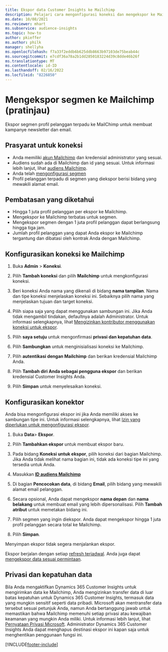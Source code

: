 ```yaml
---
title: Ekspor data Customer Insights ke Mailchimp
description: Pelajari cara mengonfigurasi koneksi dan mengekspor ke Mailchimp.
ms.date: 10/08/2021
ms.reviewer: mhart
ms.subservice: audience-insights
ms.topic: how-to
author: pkieffer
ms.author: philk
manager: shellyha
ms.openlocfilehash: f7a33f2eddb6b625ddb8663b97103de75beab44c
ms.sourcegitcommit: e7cdf36a78a2b1dd2850183224d39c8dde46b26f
ms.translationtype: MT
ms.contentlocale: id-ID
ms.lasthandoff: 02/16/2022
ms.locfileid: "8226850"
---
```

# <a name="export-segments-to-mailchimp-preview"></a>Mengekspor segmen ke Mailchimp (pratinjau)

Ekspor segmen profil pelanggan terpadu ke MailChimp untuk membuat kampanye newsletter dan email.

## <a name="prerequisites-for-connection"></a>Prasyarat untuk koneksi

-   Anda memiliki [akun Mailchimp](https://mailchimp.com/) dan kredensial administrator yang sesuai.
-   Audiens sudah ada di Mailchimp dan id yang sesuai. Untuk informasi lebih lanjut, lihat [audiens Mailchimp](https://mailchimp.com/help/create-audience/).
-   Anda telah [mengonfigurasi segmen](segments.md)
-   Profil pelanggan terpadu di segmen yang diekspor berisi bidang yang mewakili alamat email.

## <a name="known-limitations"></a>Pembatasan yang diketahui

- Hingga 1 juta profil pelanggan per ekspor ke Mailchimp.
- Mengekspor ke Mailchimp terbatas untuk segmen.
- Mengekspor segmen dengan 1 juta profil pelanggan dapat berlangsung hingga tiga jam. 
- Jumlah profil pelanggan yang dapat Anda ekspor ke Mailchimp tergantung dan dibatasi oleh kontrak Anda dengan Mailchimp.

## <a name="set-up-connection-to-mailchimp"></a>Konfigurasikan koneksi ke Mailchimp

1. Buka **Admin** > **Koneksi**.

1. Pilih **Tambah koneksi** dan pilih **Mailchimp** untuk mengkonfigurasi koneksi.

1. Beri koneksi Anda nama yang dikenali di bidang **nama tampilan**. Nama dan tipe koneksi menjelaskan koneksi ini. Sebaiknya pilih nama yang menjelaskan tujuan dan target koneksi.

1. Pilih siapa saja yang dapat menggunakan sambungan ini. Jika Anda tidak mengambil tindakan, defaultnya adalah Administrator. Untuk informasi selengkapnya, lihat [Mengizinkan kontributor menggunakan koneksi untuk ekspor](connections.md#allow-contributors-to-use-a-connection-for-exports).

1. Pilih **saya setuju** untuk mengonfirmasi **privasi dan kepatuhan data**.

1. Pilih **Sambungkan** untuk menginisialisasi koneksi ke Mailchimp.

1. Pilih **autentikasi dengan Mailchimp** dan berikan kredensial Mailchimp Anda.

1. Pilih **Tambah diri Anda sebagai pengguna ekspor** dan berikan kredensial Customer Insights Anda.

1. Pilih **Simpan** untuk menyelesaikan koneksi. 

## <a name="configure-the-connector"></a>Konfigurasikan konektor

Anda bisa mengonfigurasi ekspor ini jika Anda memiliki akses ke sambungan tipe ini. Untuk informasi selengkapnya, lihat [Izin yang diperlukan untuk mengonfigurasi ekspor](export-destinations.md#set-up-a-new-export).

1. Buka **Data**> **Ekspor**.

1. Pilih **Tambahkan ekspor** untuk membuat ekspor baru.

1. Pada bidang **Koneksi untuk ekspor**, pilih koneksi dari bagian Mailchimp. Jika Anda tidak melihat nama bagian ini, tidak ada koneksi tipe ini yang tersedia untuk Anda.

1. Masukkan **[ID audiens Mailchimp](https://mailchimp.com/help/find-audience-id/)**

1. Di bagian **Pencocokan data**, di bidang **Email**, pilih bidang yang mewakili alamat email pelanggan. 

1. Secara opsional, Anda dapat mengekspor **nama depan** dan **nama belakang** untuk membuat email yang lebih dipersonalisasi. Pilih **Tambah atribut** untuk memetakan bidang ini.

1. Pilih segmen yang ingin diekspor. Anda dapat mengekspor hingga 1 juta profil pelanggan secara total ke Mailchimp.

1. Pilih **Simpan**.

Menyimpan ekspor tidak segera menjalankan ekspor.

Ekspor berjalan dengan setiap [refresh terjadwal](system.md#schedule-tab). Anda juga dapat [mengekspor data sesuai permintaan](export-destinations.md#run-exports-on-demand). 

## <a name="data-privacy-and-compliance"></a>Privasi dan kepatuhan data

Bila Anda mengaktifkan Dynamics 365 Customer Insights untuk mengirimkan data ke Mailchimp, Anda mengizinkan transfer data di luar batas kepatuhan untuk Dynamics 365 Customer Insights, termasuk data yang mungkin sensitif seperti data pribadi. Microsoft akan mentransfer data tersebut sesuai petunjuk Anda, namun Anda bertanggung jawab untuk memastikan bahwa Mailchimp memenuhi setiap privasi atau kewajiban keamanan yang mungkin Anda miliki. Untuk informasi lebih lanjut, lihat [Pernyataan Privasi Microsoft](https://go.microsoft.com/fwlink/?linkid=396732).
Administrator Dynamics 365 Customer Insights Anda dapat menghapus destinasi ekspor ini kapan saja untuk menghentikan penggunaan fungsi ini.

[!INCLUDE[footer-include](../includes/footer-banner.md)]
